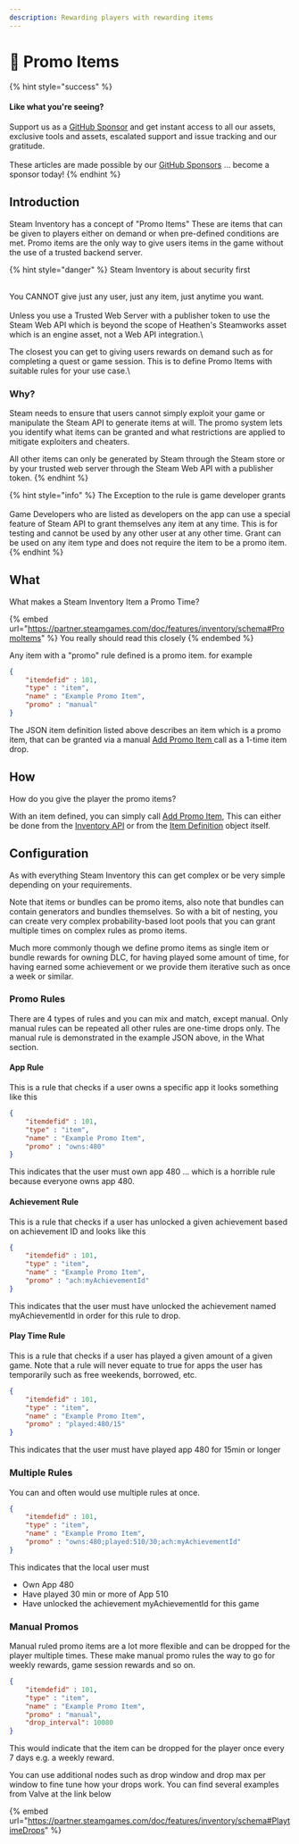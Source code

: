```yaml
---
description: Rewarding players with rewarding items
---
```


# 🎁 Promo Items

{% hint style="success" %}
#### Like what you're seeing?

Support us as a [GitHub Sponsor](../../../../become-a-sponsor/) and get instant access to all our assets, exclusive tools and assets, escalated support and issue tracking and our gratitude.\
\
These articles are made possible by our [GitHub Sponsors](../../../../become-a-sponsor/) ... become a sponsor today!
{% endhint %}

## &#x20;Introduction

Steam Inventory has a concept of "Promo Items" These are items that can be given to players either on demand or when pre-defined conditions are met. Promo items are the only way to give users items in the game without the use of a trusted backend server.

{% hint style="danger" %}
Steam Inventory is about security first

\
You CANNOT give just any user, just any item, just anytime you want.\
\
Unless you use a Trusted Web Server with a publisher token to use the Steam Web API which is beyond the scope of Heathen's Steamworks asset which is an engine asset, not a Web API integration.\


The closest you can get to giving users rewards on demand such as for completing a quest or game session. This is to define Promo Items with suitable rules for your use case.\


### Why?

Steam needs to ensure that users cannot simply exploit your game or manipulate the Steam API to generate items at will. The promo system lets you identify what items can be granted and what restrictions are applied to mitigate exploiters and cheaters.

All other items can only be generated by Steam through the Steam store or by your trusted web server through the Steam Web API with a publisher token.
{% endhint %}

{% hint style="info" %}
The Exception to the rule is game developer grants\
\
Game Developers who are listed as developers on the app can use a special feature of Steam API to grant themselves any item at any time. This is for testing and cannot be used by any other user at any other time. Grant can be used on any item type and does not require the item to be a promo item.
{% endhint %}

## What

What makes a Steam Inventory Item a Promo Time?

{% embed url="https://partner.steamgames.com/doc/features/inventory/schema#PromoItems" %}
You really should read this closely
{% endembed %}

Any item with a "promo" rule defined is a promo item. for example

```json
{
    "itemdefid" : 101,
    "type" : "item",
    "name" : "Example Promo Item",
    "promo" : "manual"
}
```

The JSON item definition listed above describes an item which is a promo item, that can be granted via a manual [Add Promo Item ](../../../../toolkit-for-steamworks/unity/api-extensions/inventory.client.md#addpromoitem)call as a 1-time item drop.

## How

How do you give the player the promo items?

With an item defined, you can simply call [Add Promo Item](../../../../toolkit-for-steamworks/unity/api-extensions/inventory.client.md#addpromoitem), This can either be done from the [Inventory API](../../../../toolkit-for-steamworks/unity/api-extensions/inventory.client.md#add-promo-item) or from the [Item Definition](../../../../toolkit-for-steamworks/unity/objects/classes/item-definition.md#add-promo-item) object itself.

## Configuration

As with everything Steam Inventory this can get complex or be very simple depending on your requirements.&#x20;

Note that items or bundles can be promo items, also note that bundles can contain generators and bundles themselves. So with a bit of nesting, you can create very complex probability-based loot pools that you can grant multiple times on complex rules as promo items.

Much more commonly though we define promo items as single item or bundle rewards for owning DLC, for having played some amount of time, for having earned some achievement or we provide them iterative such as once a week or similar.&#x20;

### Promo Rules

There are 4 types of rules and you can mix and match, except manual. Only manual rules can be repeated all other rules are one-time drops only. The manual rule is demonstrated in the example JSON above, in the What section.

#### App Rule

This is a rule that checks if a user owns a specific app it looks something like this

```json
{
    "itemdefid" : 101,
    "type" : "item",
    "name" : "Example Promo Item",
    "promo" : "owns:480"
}
```

This indicates that the user must own app 480 ... which is a horrible rule because everyone owns app 480.

#### Achievement Rule

This is a rule that checks if a user has unlocked a given achievement based on achievement ID and looks like this

```json
{
    "itemdefid" : 101,
    "type" : "item",
    "name" : "Example Promo Item",
    "promo" : "ach:myAchievementId"
}
```

This indicates that the user must have unlocked the achievement named myAchievementId in order for this rule to drop.

#### Play Time Rule

This is a rule that checks if a user has played a given amount of a given game. Note that a rule will never equate to true for apps the user has temporarily such as free weekends, borrowed, etc.

```json
{
    "itemdefid" : 101,
    "type" : "item",
    "name" : "Example Promo Item",
    "promo" : "played:480/15"
}
```

This indicates that the user must have played app 480 for 15min or longer

### Multiple Rules

You can and often would use multiple rules at once.

```json
{
    "itemdefid" : 101,
    "type" : "item",
    "name" : "Example Promo Item",
    "promo" : "owns:480;played:510/30;ach:myAchievementId"
}
```

This indicates that the local user must

* Own App 480
* Have played 30 min or more of App 510
* Have unlocked the achievement myAchievementId for this game

### Manual Promos

Manual ruled promo items are a lot more flexible and can be dropped for the player multiple times. These make manual promo rules the way to go for weekly rewards, game session rewards and so on.

```json
{
    "itemdefid" : 101,
    "type" : "item",
    "name" : "Example Promo Item",
    "promo" : "manual",
    "drop_interval": 10080
}
```

This would indicate that the item can be dropped for the player once every 7 days e.g. a weekly reward.

You can use additional nodes such as drop window and drop max per window to fine tune how your drops work. You can find several examples from Valve at the link below

{% embed url="https://partner.steamgames.com/doc/features/inventory/schema#PlaytimeDrops" %}
